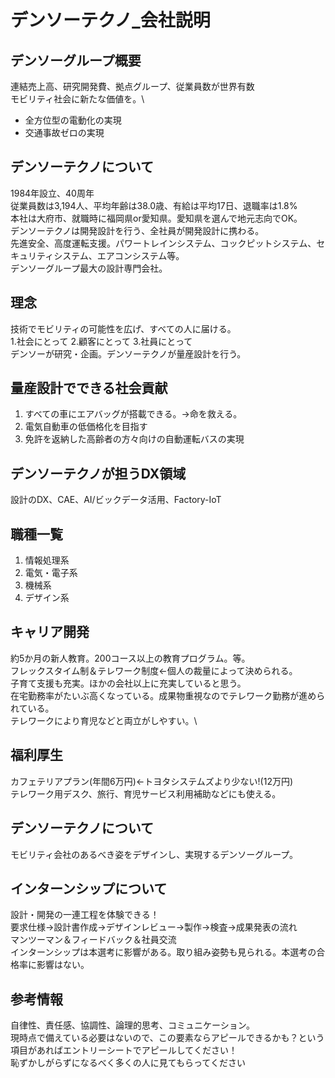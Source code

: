 # デンソーテクノ_会社説明
## デンソーグループ概要
連結売上高、研究開発費、拠点グループ、従業員数が世界有数\
モビリティ社会に新たな価値を。\
- 全方位型の電動化の実現
- 交通事故ゼロの実現
## デンソーテクノについて
1984年設立、40周年\
従業員数は3,194人、平均年齢は38.0歳、有給は平均17日、退職率は1.8%\
本社は大府市、就職時に福岡県or愛知県。愛知県を選んで地元志向でOK。\
デンソーテクノは開発設計を行う、全社員が開発設計に携わる。\
先進安全、高度運転支援。パワートレインシステム、コックピットシステム、セキュリティシステム、エアコンシステム等。\
デンソーグループ最大の設計専門会社。

## 理念
技術でモビリティの可能性を広げ、すべての人に届ける。\
1.社会にとって 2.顧客にとって 3.社員にとって\
デンソーが研究・企画。デンソーテクノが量産設計を行う。
## 量産設計でできる社会貢献
1. すべての車にエアバッグが搭載できる。→命を救える。
2. 電気自動車の低価格化を目指す
3. 免許を返納した高齢者の方々向けの自動運転バスの実現

## デンソーテクノが担うDX領域
設計のDX、CAE、AI/ビックデータ活用、Factory-IoT

## 職種一覧
1. 情報処理系
2. 電気・電子系
3. 機械系
4. デザイン系

## キャリア開発
約5か月の新人教育。200コース以上の教育プログラム。等。\
フレックスタイム制＆テレワーク制度←個人の裁量によって決められる。\
子育て支援も充実。ほかの会社以上に充実していると思う。\
在宅勤務率がたいぶ高くなっている。成果物重視なのでテレワーク勤務が進められている。\
テレワークにより育児などと両立がしやすい。\

## 福利厚生
カフェテリアプラン(年間6万円)←トヨタシステムズより少ない!(12万円)\
テレワーク用デスク、旅行、育児サービス利用補助などにも使える。

## デンソーテクノについて
モビリティ会社のあるべき姿をデザインし、実現するデンソーグループ。

## インターンシップについて
設計・開発の一連工程を体験できる！\
要求仕様→設計書作成→デザインレビュー→製作→検査→成果発表の流れ\
マンツーマン＆フィードバック＆社員交流\
インターンシップは本選考に影響がある。取り組み姿勢も見られる。本選考の合格率に影響はない。

## 参考情報
自律性、責任感、協調性、論理的思考、コミュニケーション。\
現時点で備えている必要はないので、この要素ならアピールできるかも？という項目があればエントリーシートでアピールしてください！\
恥ずかしがらずになるべく多くの人に見てもらってください